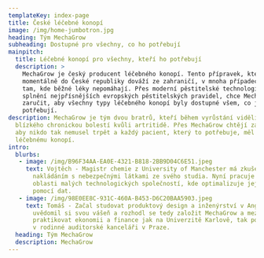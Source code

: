 ```yaml
---
templateKey: index-page
title: České léčebné konopí
image: /img/home-jumbotron.jpg
heading: Tým MechaGrow
subheading: Dostupné pro všechny, co ho potřebují
mainpitch:
  title: Léčebné konopí pro všechny, kteří ho potřebují
  description: >
    MechaGrow je český producent léčebného konopí. Tento přípravek, který se
    momentálně do České republiky dováží ze zahraničí, v mnoha případech pomáhá
    tam, kde běžné léky nepomáhají. Přes moderní pěstitelské technologie a
    splnění nejpřísnějších evropských pěstitelských pravidel, chce MechaGrow
    zaručit, aby všechny typy léčebného konopí byly dostupné všem, co je
    potřebují.
description: MechaGrow je tým dvou bratrů, kteří během vyrůstání viděli trpět
  blízkého chronickou bolestí kvůli artritidě. Přes MechaGrow chtějí zajistit,
  aby nikdo tak nemusel trpět a každý pacient, který to potřebuje, měl přístup k
  léčebnému konopí.
intro:
  blurbs:
   - image: /img/B96F34AA-EA0E-4321-B818-2BB9D04C6E51.jpeg
     text: Vojtěch - Magistr chemie z University of Manchester má zkušenosti s
       nakládáním s nebezpečnými látkami ze svého studia. Nyní pracuje v
       oblasti malých technologických společností, kde optimalizuje jejich chod
       pomocí dat.
   - image: /img/98E0EE8C-931C-460A-B453-D6C20BAA5903.jpeg
     text: Tomáš - Začal studovat produktový design a inženýrství v Anglii, ale
       uvědomil si svou vášeň a rozhodl se tedy založit MechaGrow a mezitím
       praktikovat ekonomii a finance jak na Univerzitě Karlově, tak pomáháním
       v rodinné auditorské kanceláři v Praze.
  heading: Tým MechaGrow
  description: MechaGrow
---
```

